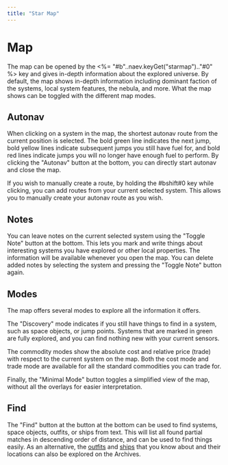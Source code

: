 ```yaml
---
title: "Star Map"
---
```

# Map

The map can be opened by the <%= "#b"..naev.keyGet("starmap").."#0" %> key and gives in-depth information about the explored universe.
By default, the map shows in-depth information including dominant faction of the systems, local system features, the nebula, and more.
What the map shows can be toggled with the different map modes.

## Autonav

When clicking on a system in the map, the shortest autonav route from the current position is selected.
The bold green line indicates the next jump, bold yellow lines indicate subsequent jumps you still have fuel for, and bold red lines indicate jumps you will no longer have enough fuel to perform.
By clicking the "Autonav" button at the bottom, you can directly start autonav and close the map.

If you wish to manually create a route, by holding the #bshift#0 key while clicking, you can add routes from your current selected system.
This allows you to manually create your autonav route as you wish.

## Notes

You can leave notes on the current selected system using the "Toggle Note" button at the bottom.
This lets you mark and write things about interesting systems you have explored or other local properties.
The information will be available whenever you open the map.
You can delete added notes by selecting the system and pressing the "Toggle Note" button again.

## Modes

The map offers several modes to explore all the information it offers.

The "Discovery" mode indicates if you still have things to find in a system, such as space objects, or jump points.
Systems that are marked in green are fully explored, and you can find nothing new with your current sensors.

The commodity modes show the absolute cost and relative price (trade) with respect to the current system on the map.
Both the cost mode and trade mode are available for all the standard commodities you can trade for.

Finally, the "Minimal Mode" button toggles a simplified view of the map, without all the overlays for easier interpretation.

## Find

The "Find" button at the button at the bottom can be used to find systems, space objects, outfits, or ships from text.
This will list all found partial matches in descending order of distance, and can be used to find things easily.
As an alternative, the [outfits](outfits) and [ships](ships) that you know about and their locations can also be explored on the Archives.
